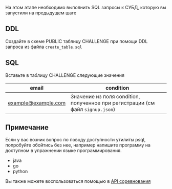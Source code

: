 На этом этапе необходимо выполнить SQL запросы к СУБД, которую вы запустили на предыдущем шаге

## DDL

Создайте в схеме PUBLIC таблицу CHALLENGE при помощи DDL запроса из
файла `create_table.sql`

## SQL

Вставьте в таблицу CHALLENGE следующие значения

| email                | condition     |
| -------------------- | ------------- |
| example@example.com  | Значение из поля condition, полученное при регистрации (см файл `signup.json`)   |

## Примечание

Если у вас возник вопрос по поводу доступности утилиты psql, попробуйте обойтись без нее, например напишите программу на доступном в упражнении языке программирования.

* java
* go
* python

Вы также можете воспользоваться помощью в [API соревнования](/challenge/doc/swagger/index.html)
